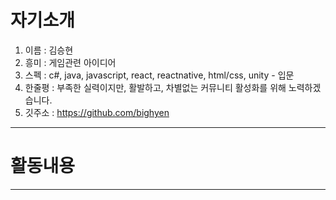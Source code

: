 # 자기소개

1. 이름 :  김승현
2. 흥미 :  게임관련 아이디어
3. 스펙 :  c#, java, javascript, react, reactnative, html/css, unity - 입문
4. 한줄평 :  부족한 실력이지만, 활발하고, 차별없는  커뮤니티 활성화를 위해 노력하겠습니다.
5. 깃주소 : <https://github.com/bighyen>

------

# 활동내용







------

